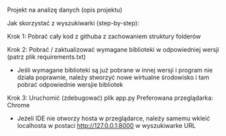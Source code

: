 Projekt na analizę danych (opis projektu)

Jak skorzystać z wyszukiwarki (step-by-step):

Krok 1: Pobrać cały kod z githuba z zachowaniem struktury folderów

Krok 2: Pobrać / zaktualizować wymagane biblioteki w odpowiedniej wersji (patrz plik requirements.txt)
* Jeśli wymagane biblioteki są już pobrane w innej wersji i program nie działa poprawnie, należy stworzyć nowe wirtualne środowisko i tam pobrać odpowiednie wersjie bibliotek

Krok 3: Uruchomić (zdebugować) plik app.py  Preferowana przeglądarka: Chrome
* Jeżeli IDE nie otworzy hosta w przeglądarce, należy samemu wkleić localhosta w postaci http://127.0.0.1:8000 w wyszukiwarke URL

